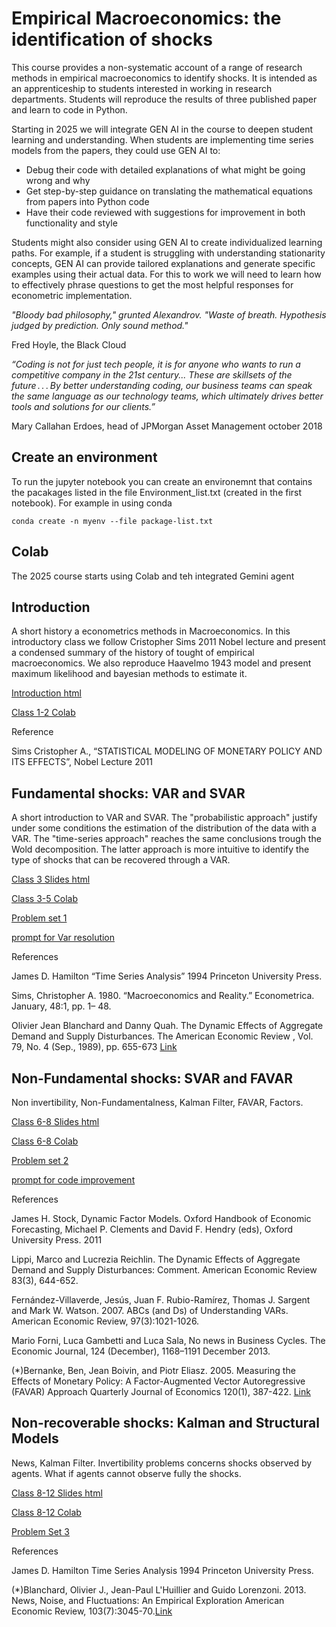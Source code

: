 # Empirical Macroeconomics: the identification of shocks
This course provides a non-systematic account of a range of research methods in empirical macroeconomics to identify shocks. It is intended as an apprenticeship to students interested in working in research departments. Students will reproduce the results of three published paper and learn to code in Python.

Starting in 2025 we will integrate GEN AI in the course to deepen student learning and understanding. When students are implementing time series models from the papers, they could use GEN AI to:

- Debug their code with detailed explanations of what might be going wrong and why
- Get step-by-step guidance on translating the mathematical equations from papers into Python code
- Have their code reviewed with suggestions for improvement in both functionality and style

Students might also consider using GEN AI to create individualized learning paths. For example, if a student is struggling with understanding stationarity concepts, GEN AI can provide tailored explanations and generate specific examples using their actual data. For this to work we will need to learn how to effectively phrase questions to get the most helpful responses for econometric implementation.

_"Bloody bad philosophy," grunted Alexandrov. "Waste of breath. Hypothesis judged by prediction. Only sound method."_

Fred Hoyle, the Black Cloud

_“Coding is not for just tech people, it is for anyone who wants to run a competitive company in the 21st century... These are skillsets of the future . . . By better understanding coding, our business teams can speak the same language as our technology teams, which ultimately drives better tools and solutions for our clients.”_

Mary Callahan Erdoes, head of JPMorgan Asset Management october 2018


## Create an environment
To run the jupyter notebook you can create an environemnt that contains the pacakages listed in the file Environment_list.txt (created in the first notebook). For example in using conda

```
conda create -n myenv --file package-list.txt
```
## Colab
The 2025 course starts using Colab and teh integrated Gemini agent


## Introduction
A short history a econometrics methods in Macroeconomics. In this introductory class we follow Cristopher Sims 2011 Nobel lecture and present a condensed summary of the history of tought of empirical macroeconomics. We also reproduce Haavelmo 1943 model and present maximum likelihood and bayesian methods to estimate it.

[Introduction html](https://hyperfra.github.io/EmpiricalMacroClass1/)

[Class 1-2 Colab ](https://colab.research.google.com/drive/1jX0r00MmvVU6BWQEl1FE4AAiw66iOkMX?usp=sharing)

Reference

Sims Cristopher A., “STATISTICAL MODELING OF MONETARY POLICY AND ITS EFFECTS”, Nobel Lecture 2011

## Fundamental shocks: VAR and SVAR
A short introduction to VAR and SVAR. The "probabilistic approach" justify under some conditions the estimation of the distribution of the data with a VAR. The "time-series approach" reaches the same conclusions trough the Wold decomposition. The latter approach is more intuitive to identify the type of shocks that can be recovered through a VAR.

[Class 3 Slides html](https://hyperfra.github.io/EmpiricalMacroClass2/)

[Class 3-5 Colab](https://colab.research.google.com/drive/1e1by4__4V3XiURZLFhgbLF4CAaqkklim#scrollTo=kDOj6bWtmuHs)

[Problem set 1](https://colab.research.google.com/drive/1SP0WS-COMTWkubbj58gcsdS-rPGMhbYI?usp=sharing)

[prompt for Var resolution](https://github.com/hyperfra/Empirical_Macroeconomics/blob/master/data/Prompt_for_VAR_resolution.pdf)
 

References

James D. Hamilton “Time Series Analysis” 1994 Princeton University Press. 

Sims, Christopher A. 1980. “Macroeconomics and Reality.” Econometrica. January, 48:1, pp. 1– 48.

Olivier Jean Blanchard and Danny Quah. The Dynamic Effects of Aggregate Demand and Supply Disturbances. The American Economic Review , Vol. 79, No. 4 (Sep., 1989), pp. 655-673 [Link](https://www.jstor.org/stable/2117539)

## Non-Fundamental shocks: SVAR and FAVAR
Non invertibility, Non-Fundamentalness, Kalman Filter, FAVAR, Factors.

[Class 6-8 Slides html](https://hyperfra.github.io/EmpiricalMacroClass3/)

[Class 6-8 Colab](https://colab.research.google.com/drive/1MeyDcFZRYYsm3Rt7dSXFFmbjo3E9YqXV?usp=sharing)

[Problem set 2](https://colab.research.google.com/drive/1HiD2ebjUxhKKWHoATx_IX3HpdXJz3NNl?usp=sharing)

[prompt for code improvement](https://github.com/hyperfra/Empirical_Macroeconomics/blob/master/data/prompt_for_code_improvement.pdf)
 
 


References

James H. Stock, Dynamic Factor Models. Oxford Handbook of Economic Forecasting, Michael P. Clements and David F. Hendry (eds), Oxford University Press. 2011

Lippi, Marco and Lucrezia Reichlin. The Dynamic Effects of Aggregate Demand and Supply Disturbances: Comment. American Economic Review 83(3), 644-652.

Fernández-Villaverde, Jesús, Juan F. Rubio-Ramírez, Thomas J. Sargent and Mark W. Watson. 2007. ABCs (and Ds) of Understanding VARs. American Economic Review, 97(3):1021-1026.

Mario Forni, Luca Gambetti and Luca Sala, No news in Business Cycles. The Economic Journal, 124 (December), 1168–1191 December 2013.

(*)Bernanke, Ben, Jean Boivin, and Piotr Eliasz. 2005. Measuring the Effects of Monetary Policy: A Factor-Augmented Vector Autoregressive (FAVAR) Approach Quarterly Journal of Economics 120(1), 387-422. 
[Link](https://academic.oup.com/qje/article-abstract/120/1/387/1931468?redirectedFrom=fulltext)


## Non-recoverable shocks: Kalman and Structural Models
News, Kalman Filter. Invertibility problems concerns shocks observed by agents. What if agents cannot observe fully the shocks.

[Class 8-12 Slides html](https://hyperfra.github.io/EmpiricalMacroClass4/)

[Class 8-12 Colab ](https://colab.research.google.com/drive/1cl8ss5LQKkiwYToQR9Yfs1VrmLRF2MyS?usp=sharing)

[Problem Set 3](https://colab.research.google.com/drive/1hM_mgFjyoJV79EpddJ8_6eQmkDtEkxLJ?usp=sharing)

References

James D. Hamilton Time Series Analysis 1994 Princeton University Press.

(*)Blanchard, Olivier J., Jean-Paul L'Huillier and Guido Lorenzoni. 2013. News, Noise, and Fluctuations: An Empirical Exploration American Economic Review, 103(7):3045-70.[Link](https://www.aeaweb.org/articles?id=10.1257/aer.103.7.3045)

